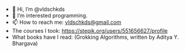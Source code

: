- 👋 Hi, I’m @vldschkds
- 👀 I’m interested programming.
- 📫 How to reach me: vldschkds@gmail.com
- The courses I took: https://stepik.org/users/551656627/profile
- What books have I read: (Grokking Algorithms, written by Aditya Y. Bhargava)
<!---
vldschkds/vldschkds is a ✨ special ✨ repository because its `README.md` (this file) appears on your GitHub profile.
You can click the Preview link to take a look at your changes.
--->
